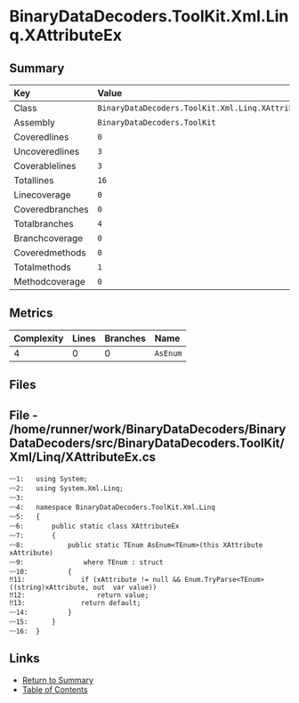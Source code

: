 ﻿# BinaryDataDecoders.ToolKit.Xml.Linq.XAttributeEx

## Summary

| Key             | Value                                              |
| :-------------- | :------------------------------------------------- |
| Class           | `BinaryDataDecoders.ToolKit.Xml.Linq.XAttributeEx` |
| Assembly        | `BinaryDataDecoders.ToolKit`                       |
| Coveredlines    | `0`                                                |
| Uncoveredlines  | `3`                                                |
| Coverablelines  | `3`                                                |
| Totallines      | `16`                                               |
| Linecoverage    | `0`                                                |
| Coveredbranches | `0`                                                |
| Totalbranches   | `4`                                                |
| Branchcoverage  | `0`                                                |
| Coveredmethods  | `0`                                                |
| Totalmethods    | `1`                                                |
| Methodcoverage  | `0`                                                |

## Metrics

| Complexity | Lines | Branches | Name     |
| :--------- | :---- | :------- | :------- |
| 4          | 0     | 0        | `AsEnum` |

## Files

## File - /home/runner/work/BinaryDataDecoders/BinaryDataDecoders/src/BinaryDataDecoders.ToolKit/Xml/Linq/XAttributeEx.cs

```CSharp
〰1:   using System;
〰2:   using System.Xml.Linq;
〰3:   
〰4:   namespace BinaryDataDecoders.ToolKit.Xml.Linq
〰5:   {
〰6:       public static class XAttributeEx
〰7:       {
〰8:           public static TEnum AsEnum<TEnum>(this XAttribute xAttribute)
〰9:               where TEnum : struct
〰10:          {
‼11:              if (xAttribute != null && Enum.TryParse<TEnum>((string)xAttribute, out  var value))
‼12:                  return value;
‼13:              return default;
〰14:          }
〰15:      }
〰16:  }
```

## Links

* [Return to Summary](Summary.md)
* [Table of Contents](../TOC.md)

